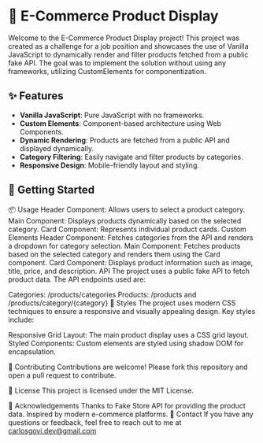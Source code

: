 # 🛒 E-Commerce Product Display

Welcome to the E-Commerce Product Display project! This project was created as a challenge for a job position and showcases the use of Vanilla JavaScript to dynamically render and filter products fetched from a public fake API. The goal was to implement the solution without using any frameworks, utilizing CustomElements for componentization.

## ✨ Features

- **Vanilla JavaScript**: Pure JavaScript with no frameworks.
- **Custom Elements**: Component-based architecture using Web Components.
- **Dynamic Rendering**: Products are fetched from a public API and displayed dynamically.
- **Category Filtering**: Easily navigate and filter products by categories.
- **Responsive Design**: Mobile-friendly layout and styling.

## 🚀 Getting Started

📦 Usage
Header Component: Allows users to select a product category.
Main Component: Displays products dynamically based on the selected category.
Card Component: Represents individual product cards.
Custom Elements
Header Component: Fetches categories from the API and renders a dropdown for category selection.
Main Component: Fetches products based on the selected category and renders them using the Card component.
Card Component: Displays product information such as image, title, price, and description.
API
The project uses a public fake API to fetch product data. The API endpoints used are:

Categories: /products/categories
Products: /products and /products/category/{category}
🌈 Styles
The project uses modern CSS techniques to ensure a responsive and visually appealing design. Key styles include:

Responsive Grid Layout: The main product display uses a CSS grid layout.
Styled Components: Custom elements are styled using shadow DOM for encapsulation.

🤝 Contributing
Contributions are welcome! Please fork this repository and open a pull request to contribute.

📄 License
This project is licensed under the MIT License.

🙏 Acknowledgements
Thanks to Fake Store API for providing the product data.
Inspired by modern e-commerce platforms.
📧 Contact
If you have any questions or feedback, feel free to reach out to me at carlosgovi.dev@gmail.com
